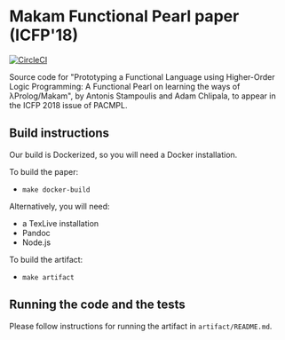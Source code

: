 # Makam Functional Pearl paper (ICFP'18)

[![CircleCI](https://circleci.com/gh/astampoulis/makam-paper-funpearl.svg?style=svg)](https://circleci.com/gh/astampoulis/makam-paper-funpearl)

Source code for "Prototyping a Functional Language using Higher-Order Logic Programming:
A Functional Pearl on learning the ways of λProlog/Makam", by Antonis Stampoulis and Adam
Chlipala, to appear in the ICFP 2018 issue of PACMPL.

## Build instructions

Our build is Dockerized, so you will need a Docker installation.

To build the paper:

- `make docker-build`

Alternatively, you will need:

- a TexLive installation
- Pandoc
- Node.js

To build the artifact:

- `make artifact`

## Running the code and the tests

Please follow instructions for running the artifact in `artifact/README.md`.
